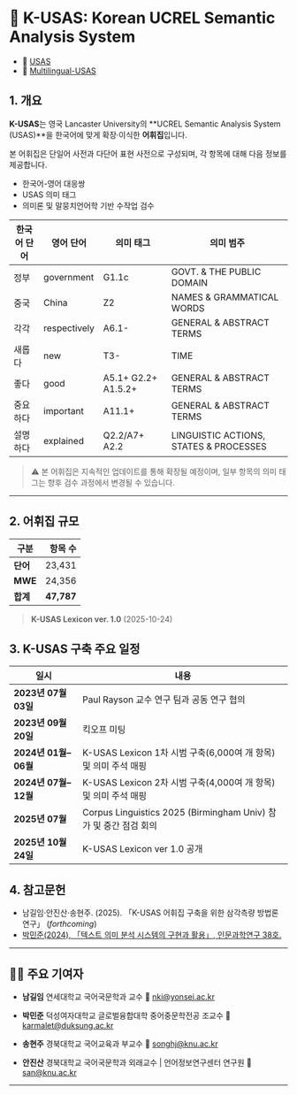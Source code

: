 # 🧩 K-USAS: Korean UCREL Semantic Analysis System
- 📂 [USAS](https://ucrel.lancs.ac.uk/usas/)
- 📂 [Multilingual-USAS](https://github.com/UCREL/Multilingual-USAS)

## 1. 개요

**K-USAS**는 영국 Lancaster University의 **UCREL Semantic Analysis System (USAS)**을
한국어에 맞게 확장·이식한 **어휘집**입니다.

본 어휘집은 단일어 사전과 다단어 표현 사전으로 구성되며,
각 항목에 대해 다음 정보를 제공합니다.

- 한국어-영어 대응쌍
- USAS 의미 태그
- 의미론 및 말뭉치언어학 기반 수작업 검수

| 한국어 단어 | 영어 단어 | 의미 태그 | 의미 범주 |
|------------|------------|------------------|-----------|
| 정부 | government | G1.1c | GOVT. & THE PUBLIC DOMAIN |
| 중국 | China | Z2 | NAMES & GRAMMATICAL WORDS |
| 각각 | respectively | A6.1- | GENERAL & ABSTRACT TERMS |
| 새롭다 | new | T3- | TIME |
| 좋다 | good | A5.1+ G2.2+ A1.5.2+ | GENERAL & ABSTRACT TERMS |
| 중요하다 | important | A11.1+ | GENERAL & ABSTRACT TERMS |
| 설명하다 | explained | Q2.2/A7+ A2.2 | LINGUISTIC ACTIONS, STATES & PROCESSES |

> ⚠️ 본 어휘집은 지속적인 업데이트를 통해 확장될 예정이며,
> 일부 항목의 의미 태그는 향후 검수 과정에서 변경될 수 있습니다.

---
## 2. 어휘집 규모

| 구분 | 항목 수 |
|------|---------:|
| **단어** | 23,431 |
| **MWE** | 24,356 |
| **합계** | **47,787** |

> **K-USAS Lexicon ver. 1.0** (2025-10-24)

## 3. K-USAS 구축 주요 일정
| 일시 | 내용 |
|------|------|
| **2023년 07월 03일** | Paul Rayson 교수 연구 팀과 공동 연구 협의 |
| **2023년 09월 20일** | 킥오프 미팅 |
| **2024년 01월–06월** | K-USAS Lexicon 1차 시범 구축(6,000여 개 항목) 및 의미 주석 매핑 |
| **2024년 07월–12월** | K-USAS Lexicon 2차 시범 구축(4,000여 개 항목) 및 의미 주석 매핑 |
| **2025년 07월** | Corpus Linguistics 2025 (Birmingham Univ) 참가 및 중간 점검 회의 |
| **2025년 10월 24일** | K-USAS Lexicon ver 1.0 공개 |

## 4. 참고문헌

- 남길임·안진산·송현주. (2025). 「K-USAS 어휘집 구축을 위한 삼각측량 방법론 연구」 (*forthcoming*)
- [박민준(2024), 「텍스트 의미 분석 시스템의 구현과 활용」, 인문과학연구 38호.](https://www.kci.go.kr/kciportal/ci/sereArticleSearch/ciSereArtiView.kci?sereArticleSearchBean.artiId=ART003053428)

---

## 🧑‍🏫 주요 기여자

- **남길임**
  연세대학교 국어국문학과 교수
  📧 nki@yonsei.ac.kr
  
- **박민준**
  덕성여자대학교 글로벌융합대학 중어중문학전공 조교수
  📧 karmalet@duksung.ac.kr

- **송현주**
  경북대학교 국어교육과 부교수
  📧 songhj@knu.ac.kr

- **안진산**
  경북대학교 국어국문학과 외래교수 | 언어정보연구센터 연구원
  📧 san@knu.ac.kr

---